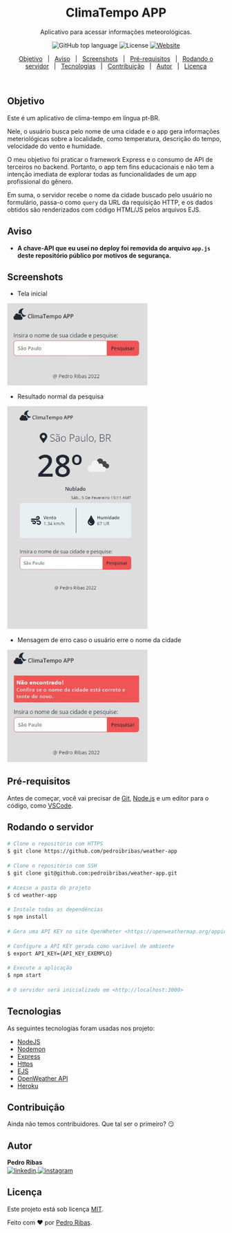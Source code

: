 <!-- Title & Description -->
<h1 align="center">ClimaTempo APP</h1>
<p align="center">Aplicativo para acessar informações meteorológicas.</p>

<!-- Badges -->
<p align="center">
  
  <img alt="GitHub top language" src="https://img.shields.io/github/languages/top/pedroibribas/weather-app?color=blue">
  
  <img alt="License" src="https://img.shields.io/github/license/pedroibribas/weather-app?style=flat-square&color=blue">
 
  <a href="https://floating-plateau-59695.herokuapp.com/">
    <img alt="Website" src="https://img.shields.io/website?style=flat-square&url=https%3A%2F%2Ffloating-plateau-59695.herokuapp.com%2F">
  </a>
  
</p>

<!-- Tabela de conteúdos -->
<p align="center">
  <a href="#objetivo">Objetivo</a> &#xa0; | &#xa0;
  <a href="#aviso">Aviso</a> &#xa0; | &#xa0;
  <a href="#screenshots">Screenshots</a> &#xa0; | &#xa0;
  <a href="#pré-requisitos">Pré-requisitos</a> &#xa0; | &#xa0;
  <a href="#rodando-o-servidor">Rodando o servidor</a> &#xa0; | &#xa0;
  <a href="#tecnologias">Tecnologias</a> &#xa0; | &#xa0;
  <a href="#contribuição">Contribuição</a> &#xa0; | &#xa0;
  <a href="#autor">Autor</a> &#xa0; | &#xa0;
  <a href="#licença">Licença</a>
</p>

<br>

## Objetivo

Este é um aplicativo de clima-tempo em língua pt-BR.  

Nele, o usuário busca pelo nome de uma cidade e o app gera informações meteriológicas sobre a localidade, como temperatura, descrição do tempo, velocidade do vento e humidade.

O meu objetivo foi praticar o framework Express e o consumo de API de terceiros no backend. Portanto, o app tem fins educacionais e não tem a intenção imediata de explorar todas as funcionalidades de um app profissional do gênero.

Em suma, o servidor recebe o nome da cidade buscado pelo usuário no formulário, passa-o como `query` da URL da requisição HTTP, e os dados obtidos são renderizados com código HTML/JS pelos arquivos EJS.

## Aviso

- **A chave-API que eu usei no deploy foi removida do arquivo `app.js` deste repositório público por motivos de segurança.**

## Screenshots

- Tela inicial
<img width="325px" src="./assets/github/screenshots/ss-initial-screen.jpg">

- Resultado normal da pesquisa
<img width="325px" src="./assets/github/screenshots/ss-success.jpg">

- Mensagem de erro caso o usuário erre o nome da cidade
<img width="325px" src="./assets/github/screenshots/ss-error.jpg">

## Pré-requisitos

Antes de começar, você vai precisar de [Git](https://git-scm.com), [Node.js](https://nodejs.org/en/) e um editor para o código, como [VSCode](https://code.visualstudio.com/).

## Rodando o servidor

```bash
# Clone o repositório com HTTPS
$ git clone https://github.com/pedroibribas/weather-app

# Clone o repositório com SSH
$ git clone git@github.com:pedroibribas/weather-app.git

# Acesse a pasta do projeto
$ cd weather-app

# Instale todas as dependências
$ npm install

# Gera uma API KEY no site OpenWheter <https://openweathermap.org/appid>

# Configure a API KEY gerada como variável de ambiente
$ export API_KEY={API_KEY_EXEMPLO}

# Execute a aplicação
$ npm start

# O servidor será inicializado em <http://localhost:3000>
```

## Tecnologias

As seguintes tecnologias foram usadas nos projeto:

- [NodeJS](https://nodejs.org/en/)
- [Nodemon](https://nodemon.io/)
- [Express](https://expressjs.com/)
- [Https](https://nodejs.org/api/https.html)
- [EJS](https://ejs.co/)
- [OpenWeather API](https://openweathermap.org/)
- [Heroku](https://www.heroku.com/platform)

## Contribuição

Ainda não temos contribuidores. Que tal ser o primeiro? :smirk:

## Autor
**Pedro Ribas**  
<a href="https://linkedin.com/in/pedroibribas/" target="_blank">
  <img align="center" src="https://img.shields.io/badge/-pedroibribas-blue?style=flat&logo=linkedin" alt="linkedin"/>
</a>
<a href="https://instagram.com/pedroivo.ribas/" target="_blank">
  <img align="center" src="https://img.shields.io/badge/-pedroibribas-%23E4405F?style=flat&logo=instagram&logoColor=white" alt="instagram"/>
</a>


## Licença

Este projeto está sob licença [MIT](LICENSE).

Feito com :heart: por <a href="https://github.com/pedroibribas" target="_blank">Pedro Ribas</a>.
